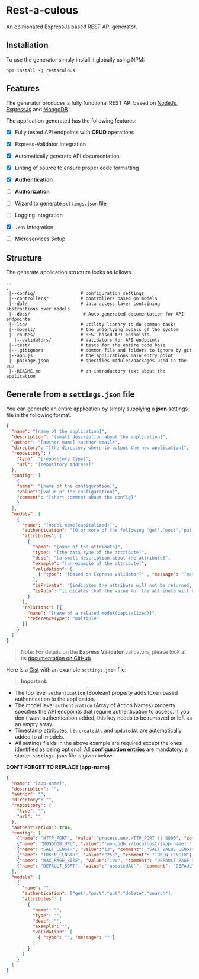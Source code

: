 # Rest-a-culous

An opinionated ExpressJs based REST API generator.

## Installation
To use the generator simply install it globally using NPM:

`npm install -g restaculous`

## Features
The generator produces a fully functional REST API based
on [NodeJs](https://nodejs.org), [ExpressJs](http://expressjs.com) and [MongoDB](https://www.mongodb.com/).

The application generated has the following features:

  - [x] Fully tested API endpoints with **CRUD** operations
  - [x] Express-Validator Integration
  - [x] Automatically generate API documentation
  - [x] Linting of source to ensure proper code formatting
  - [x] **Authentication**
  - [ ] **Authorization**
  - [ ] Wizard to generate `settings.json` file
  - [ ] Logging Integration
  - [x] `.env` Integration
  - [ ] Microservices Setup


## Structure
The generate application structure looks as follows.
```
..
.
 |--config/                 # configuration settings
 |--controllers/            # controllers based on models
 |--dal/                    # data access layer containing abstractions over models
 |--docs/                    # Auto-generated documentation for API endpoints
 |--lib/                    # utility library to do common tasks
 |--models/                 # the underlying models of the system
 |--routes/                 # REST-based API endpoints
   |--validators/           # Validators for API endpoints
 |--test/                   # tests for the entire code base
 |--.gitignore              # common file and folders to ignore by git
 |--app.js                  # the applications main entry point
 |--package.json            # specifies modules/packages used in the app
 |--README.md               # an introductory text about the application
```

## Generate from a `settings.json` file
You can generate an entire application by simply supplying a **json** settings file in the following format.

```json
{
  "name": "[name of the application]",
  "description": "[small description about the application]",
  "author": "[author name] <author email>",
  "directory": "[the directory where to output the new application]",
  "repository": {
    "type": "[repository type]",
    "url": "[repository address]"
  },
  "config": [
    {
    "name": "[name of the configuration]",
    "value":"[value of the configuration]",
    "comment": "[short comment about the config]"
    }
  ],
  "models": [
    {
      "name": "[model name(capitalized)]",
      "authentication": "[0 or more of the following 'get','post','put','delete','search']",
      "attributes": [
        {
          "name": "[name of the attribute]",
          "type": "[the data type of the attribute]",
          "desc": "[a small description about the attribute]",
          "example": "[an example of the attribute]",
          "validation": [
            { "type": "[based on Express Validator]" , "message": "[message to show when validation fails]"}
          ],
          "isPrivate": "[indicates the attribute will not be returned, e.g. password (optional)]",
          "isAuto": "[indicates that the value for the attribute will be generated automatically]"
        }
      ],
      "relations": [{
        "name": "[name of a related model(capitalized)]",
        "referenceType": "multiple"
      }]
    }
  ]
}
```

> Note: For details on the **Express Validator** validators, please look at its [documentation on GitHub](https://github.com/validatorjs/validator.js#validators).

Here is a [Gist](https://gist.github.com/tsega/b15307af018d49171dfdbde47f0d2d07) with an example `settings.json` file.

> **Important:**
 - The top level `authentication` (Boolean) property adds token based authentication to the application.
 - The model level `authentication` (Array of Action Names) property specifies the API endpoints that require authentication to access. If you don't want authentication added, this key needs to be removed or left as an empty array.
 - Timestamp attributes, i.e. `createdAt` and `updatedAt` are automatically added to all models.
 - All settings fields in the above example are required except the ones identified as being optional. All **configuration entries** are mandatory; a starter `settings.json` file is given below:

**DON'T FORGET TO REPLACE [app-name]**

```json
{
  "name": "[app-name]",
  "description": "",
  "author": "",
  "directory": "",
  "repository": {
    "type": "",
    "url": ""
  },
  "authentication": true,
  "config": [
    {"name": "HTTP_PORT", "value":"process.env.HTTP_PORT || 8000", "comment": "HTTP PORT"},
    {"name": "MONGODB_URL", "value":"'mongodb://localhost/[app-name]'", "comment": "Mongodb URL"},
    {"name": "SALT_LENGTH", "value":"13", "comment": "SALT VALUE LENGTH"},
    {"name": "TOKEN_LENGTH", "value":"253", "comment": "TOKEN LENGTH"},
    {"name": "MAX_PAGE_SIZE", "value":"100", "comment": "DEFAULT PAGE SIZE"},
    {"name": "DEFAULT_SORT", "value":"'updatedAt'", "comment": "DEFAULT SORT FIELD"}
  ],
  "models": [
    {
      "name": "",
      "authentication": ["get","post","put","delete","search"],
      "attributes": [
        {
          "name": "",
          "type": "",
          "desc": "",
          "example": "",
          "validation": [
            { "type": "", "message": "" }
          ]
        }
      ]
    }
  ]
}
```
